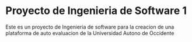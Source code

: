# Proyecto de Ingenieria de Software 1
Este es un proyecto de Ingenieria de software para la creacion de una plataforma de auto evaluacion de la Universidad Autono de Occidente
 
